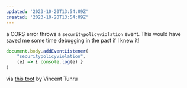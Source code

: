 ```yaml
---
updated: '2023-10-20T13:54:09Z'
created: '2023-10-20T13:54:09Z'
---
```

a CORS error throws a `securitypolicyviolation` event. This would have saved me some time debugging in the past if I knew it!

```javascript
document.body.addEventListener(  
	"securitypolicyviolation",  
	(e) => { console.log(e) }  
)
```

via [this toot](https://fosstodon.org/@VincentTunru/110983667693083297) by Vincent Tunru